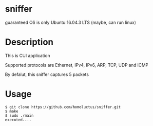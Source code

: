 # sniffer
guaranteed OS is only Ubuntu 16.04.3 LTS (maybe, can run linux)

# Description
This is CUI application

Supported protocols are Ethernet, IPv4, IPv6, ARP, TCP, UDP and ICMP

By defalut, this sniffer captures 5 packets

# Usage
```
$ git clone https://github.com/homoluctus/sniffer.git
$ make
$ sudo ./main
executed....
```
